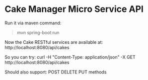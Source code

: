 # Cake Manager Micro Service API 

Run it via maven command: 
> mvn spring-boot:run

Now the Cake RESTful services are available at:
http://localhost:8080/api/cakes

So you can try:
curl -H "Content-Type: application/json" -X GET http://localhost:8080/api/cakes

Should also support:
POST DELETE PUT methods


